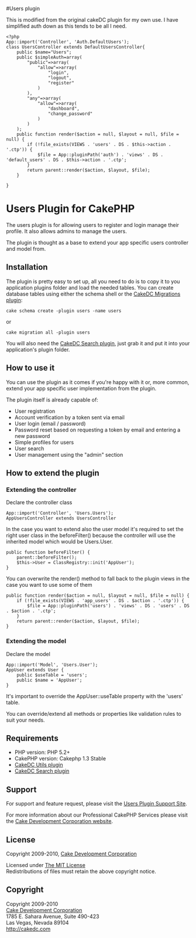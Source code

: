 #Users plugin

This is modified from the original cakeDC plugin for my own use.  I have simplified auth down as this tends to be all I need.

	<?php
	App::import('Controller', 'Auth.DefaultUsers');
	class UsersController extends DefaultUsersController{
		public $name="Users";	
		public $simpleAuth=array(
			"public"=>array(
				"allow"=>array(
					"login",
					"logout",
					"register"
				)
			),
			"any"=>array(
				"allow"=>array(
					"dashboard",
					"change_password"
				)
			)
		);
		public function render($action = null, $layout = null, $file = null) {
		    if (!file_exists(VIEWS . 'users' . DS . $this->action . '.ctp')) {
		        $file = App::pluginPath('auth') . 'views' . DS . 'default_users' . DS . $this->action . '.ctp';
		    }
		    return parent::render($action, $layout, $file);
		}
	
	}






# Users Plugin for CakePHP #

The users plugin is for allowing users to register and login manage their profile. It also allows admins to manage the users.

The plugin is thought as a base to extend your app specific users controller and model from.

## Installation ##

The plugin is pretty easy to set up, all you need to do is to copy it to you application plugins folder and load the needed tables. You can create database tables using either the schema shell or the [CakeDC Migrations plugin](http://github.com/CakeDC/migrations):

	cake schema create -plugin users -name users

or

	cake migration all -plugin users

You will also need the [CakeDC Search plugin](http://github.com/CakeDC/search), just grab it and put it into your application's plugin folder.

## How to use it ##

You can use the plugin as it comes if you're happy with it or, more common, extend your app specific user implementation from the plugin.

The plugin itself is already capable of:

* User registration
* Account verification by a token sent via email
* User login (email / password)
* Password reset based on requesting a token by email and entering a new password
* Simple profiles for users
* User search
* User management using the "admin" section

## How to extend the plugin ##

### Extending the controller ###

Declare the controller class

	App::import('Controller', 'Users.Users');
	AppUsersController extends UsersController

In the case you want to extend also the user model it's required to set the right user class in the beforeFilter() because the controller will use the inherited model which would be Users.User.

	public function beforeFilter() {
		parent::beforeFilter();
		$this->User = ClassRegistry::init('AppUser');
	}

You can overwrite the render() method to fall back to the plugin views in the case you want to use some of them

	public function render($action = null, $layout = null, $file = null) {
		if (!file_exists(VIEWS . 'app_users' . DS . $action . '.ctp')) {
			$file = App::pluginPath('users') . 'views' . DS . 'users' . DS . $action . '.ctp';
		}
		return parent::render($action, $layout, $file);
	}

### Extending the model ###

Declare the model 

	App::import('Model', 'Users.User');
	AppUser extends User {
		public $useTable = 'users';
		public $name = 'AppUser';
	}

It's important to override the AppUser::useTable property with the 'users' table.

You can override/extend all methods or properties like validation rules to suit your needs.

## Requirements ##

* PHP version: PHP 5.2+
* CakePHP version: Cakephp 1.3 Stable
* [CakeDC Utils plugin](http://github.com/CakeDC/utils)
* [CakeDC Search plugin](http://github.com/CakeDC/search)

## Support ##

For support and feature request, please visit the [Users Plugin Support Site](http://cakedc.lighthouseapp.com/projects/60126-users-plugin/).

For more information about our Professional CakePHP Services please visit the [Cake Development Corporation website](http://cakedc.com).

## License ##

Copyright 2009-2010, [Cake Development Corporation](http://cakedc.com)

Licensed under [The MIT License](http://www.opensource.org/licenses/mit-license.php)<br/>
Redistributions of files must retain the above copyright notice.

## Copyright ###

Copyright 2009-2010<br/>
[Cake Development Corporation](http://cakedc.com)<br/>
1785 E. Sahara Avenue, Suite 490-423<br/>
Las Vegas, Nevada 89104<br/>
http://cakedc.com<br/>

